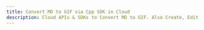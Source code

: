 ---title: Convert MD to GIF via Cpp SDK in Clouddescription: Cloud APIs & SDKs to Convert MD to GIF. Also Create, Edit & Render Microsoft Word & OpenOffice documents in the Cloud.---